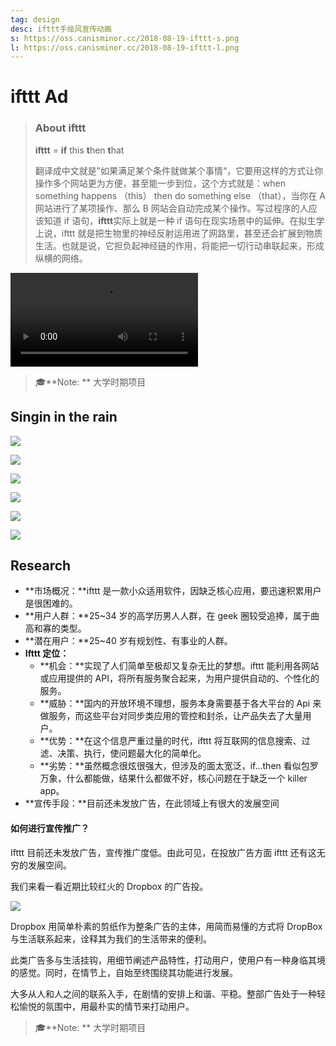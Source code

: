 ```yaml
---
tag: design
desc: ifttt手绘风宣传动画
s: https://oss.canisminor.cc/2018-08-19-ifttt-s.png
l: https://oss.canisminor.cc/2018-08-19-ifttt-l.png
---
```


# ifttt Ad

> ### About ifttt
>
> **ifttt** = **if** this **t**hen **t**hat
>
> 翻译成中文就是”如果满足某个条件就做某个事情“，它要用这样的方式让你操作多个网站更为方便，甚至能一步到位，这个方式就是：when something happens （this） then do something else （that），当你在 A 网站进行了某项操作、那么 B 网站会自动完成某个操作。写过程序的人应该知道 if 语句，**ifttt**实际上就是一种 if 语句在现实场景中的延伸。在拟生学上说，ifttt 就是把生物里的神经反射运用进了网路里，甚至还会扩展到物质生活。也就是说，它担负起神经链的作用，将能把一切行动串联起来，形成纵横的网络。

![video](https://oss.canisminor.cc/ifttt.mp4)

> 🎓**Note: ** 大学时期项目

## Singin in the rain

![](https://oss.canisminor.cc/2018-09-07-030558.jpg)

![](https://oss.canisminor.cc/2018-09-07-030710.jpg)

![](https://oss.canisminor.cc/2018-09-07-030725.jpg)

![](https://oss.canisminor.cc/2018-09-07-030734.jpg)

![](https://oss.canisminor.cc/2018-09-07-030741.jpg)

![](https://oss.canisminor.cc/2018-09-07-030751.jpg)

## Research

- **市场概况：**ifttt 是一款小众适用软件，因缺乏核心应用，要迅速积累用户是很困难的。
- **用户人群：**25~34 岁的高学历男人人群，在 geek 圈较受追捧，属于曲高和寡的类型。
- **潜在用户：**25~40 岁有规划性、有事业的人群。
- **Ifttt 定位：**
  - **机会：**实现了人们简单至极却又复杂无比的梦想。ifttt 能利用各网站或应用提供的 API，将所有服务聚合起来，为用户提供自动的、个性化的服务。
  - **威胁：**国内的开放环境不理想，服务本身需要基于各大平台的 Api 来做服务，而这些平台对同步类应用的管控和封杀，让产品失去了大量用户。
  - **优势：**在这个信息严重过量的时代，ifttt 将互联网的信息搜索、过滤、决策、执行，使问题最大化的简单化。
  - **劣势：**虽然概念很炫很强大，但涉及的面太宽泛，if…then 看似包罗万象，什么都能做，结果什么都做不好，核心问题在于缺乏一个 killer app。
- **宣传手段：**目前还未发放广告，在此领域上有很大的发展空间

#### 如何进行宣传推广？

Ifttt 目前还未发放广告，宣传推广度低。由此可见，在投放广告方面 ifttt 还有这无穷的发展空间。

我们来看一看近期比较红火的 Dropbox 的广告投。

![](https://oss.canisminor.cc/2018-08-19-ifttt.png)

Dropbox 用简单朴素的剪纸作为整条广告的主体，用简而易懂的方式将 DropBox 与生活联系起来，诠释其为我们的生活带来的便利。

此类广告多与生活挂钩，用细节阐述产品特性，打动用户，使用户有一种身临其境的感觉。同时，在情节上，自始至终围绕其功能进行发展。

大多从人和人之间的联系入手，在剧情的安排上和谐、平稳。整部广告处于一种轻松愉悦的氛围中，用最朴实的情节来打动用户。

> 🎓**Note: ** 大学时期项目
